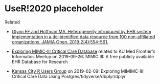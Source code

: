 # UseR!2020 placeholder

Related

* [Glynn EF and Hoffman MA. Heterogeneity introduced by EHR system implementation in a de-identified data resource from 100 non-affiliated organizations. JAMIA Open. 2019;2(4):554-561.](https://www.ncbi.nlm.nih.gov/pubmed/32025653)

* [Exploring MIMIC-III Critical Care Database](https://github.com/EarlGlynn/MIMIC-III-Exploration) related to
KU Med Frontier's Informatics Meetup on 2019-09-26:  MIMIC III: A free publicly available EHR Database for Research

* [Kansas City R Users Group](https://www.meetup.com/Kansas-City-R-Users-Group/) on 2019-02-09:  Exploring MIMIMC-III Critical Care Data Using Postgres/tidyverse/dbplyr/dplyr.
